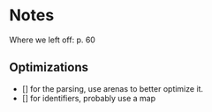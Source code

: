 # Notes

Where we left off: p. 60

## Optimizations

- [] for the parsing, use arenas to better optimize it.
- [] for identifiers, probably use a map
